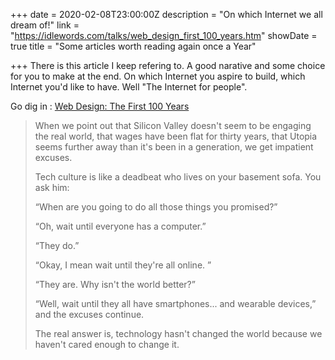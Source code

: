 +++
date = 2020-02-08T23:00:00Z
description = "On which Internet we all dream of!"
link = "https://idlewords.com/talks/web_design_first_100_years.htm"
showDate = true
title = "Some articles worth reading again once a Year"

+++
There is this article I keep refering to. A good narative and some choice for you to make at the end. On which Internet you aspire to build, which Internet you'd like to have. Well "The Internet for people".

Go dig in : [Web Design: The First 100 Years](https://idlewords.com/talks/web_design_first_100_years.htm)

> When we point out that Silicon Valley doesn't seem to be engaging the real world, that wages have been flat for thirty years, that Utopia seems further away than it's been in a generation, we get impatient excuses.
>
> Tech culture is like a deadbeat who lives on your basement sofa. You ask him:
>
> “When are you going to do all those things you promised?”
>
> “Oh, wait until everyone has a computer.”
>
> “They do.”
>
> “Okay, I mean wait until they're all online. ”
>
> “They are. Why isn't the world better?”
>
> “Well, wait until they all have smartphones... and wearable devices,” and the excuses continue.
>
> The real answer is, technology hasn't changed the world because we haven't cared enough to change it.